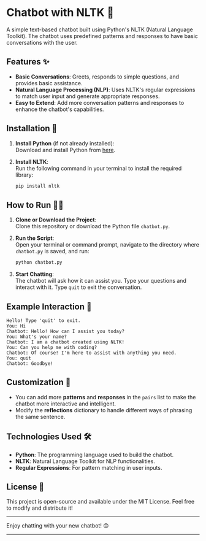 # Chatbot with NLTK 🤖

A simple text-based chatbot built using Python's NLTK (Natural Language Toolkit). The chatbot uses predefined patterns and responses to have basic conversations with the user. 

## Features ✨
- **Basic Conversations**: Greets, responds to simple questions, and provides basic assistance.
- **Natural Language Processing (NLP)**: Uses NLTK's regular expressions to match user input and generate appropriate responses.
- **Easy to Extend**: Add more conversation patterns and responses to enhance the chatbot's capabilities.

## Installation 🔧

1. **Install Python** (if not already installed):  
   Download and install Python from [here](https://www.python.org/downloads/).

2. **Install NLTK**:  
   Run the following command in your terminal to install the required library:
   ```bash
   pip install nltk
   ```

## How to Run 🏃‍♂️

1. **Clone or Download the Project**:  
   Clone this repository or download the Python file `chatbot.py`.

2. **Run the Script**:  
   Open your terminal or command prompt, navigate to the directory where `chatbot.py` is saved, and run:
   ```bash
   python chatbot.py
   ```

3. **Start Chatting**:  
   The chatbot will ask how it can assist you. Type your questions and interact with it. Type `quit` to exit the conversation.

## Example Interaction 💬

```
Hello! Type 'quit' to exit.
You: Hi
Chatbot: Hello! How can I assist you today?
You: What's your name?
Chatbot: I am a chatbot created using NLTK!
You: Can you help me with coding?
Chatbot: Of course! I'm here to assist with anything you need.
You: quit
Chatbot: Goodbye!
```

## Customization 🔧

- You can add more **patterns** and **responses** in the `pairs` list to make the chatbot more interactive and intelligent.
- Modify the **reflections** dictionary to handle different ways of phrasing the same sentence.

## Technologies Used 🛠

- **Python**: The programming language used to build the chatbot.
- **NLTK**: Natural Language Toolkit for NLP functionalities.
- **Regular Expressions**: For pattern matching in user inputs.

## License 📝

This project is open-source and available under the MIT License. Feel free to modify and distribute it!

---

Enjoy chatting with your new chatbot! 😊

---
